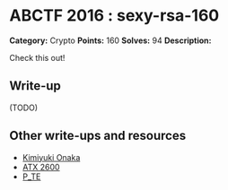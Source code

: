 # ABCTF 2016 : sexy-rsa-160

**Category:** Crypto
**Points:** 160
**Solves:** 94
**Description:**

Check this out!

## Write-up

(TODO)

## Other write-ups and resources

* [Kimiyuki Onaka](https://kimiyuki.net/blog/2016/07/23/abctf-2016/)
* [ATX 2600](https://ctftime.org/writeup/3621)
* [P_TE](https://p-te.fr/2016/07/23/abctf-sexy-rsa/)
